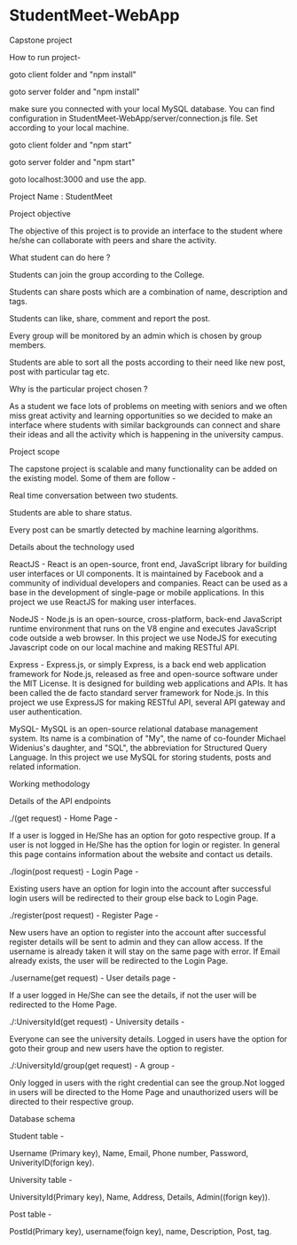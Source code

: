 # StudentMeet-WebApp
Capstone project

How to run project-

goto client folder and "npm install"

goto server folder and "npm install"

make sure you connected with your local MySQL database. You can find configuration in StudentMeet-WebApp/server/connection.js file. Set according to your local machine.

goto client folder and "npm start"

goto server folder and "npm start"

goto localhost:3000 and use the app.


Project Name : StudentMeet


Project objective

The objective of this project is to provide an interface to the student where he/she can collaborate with peers and share the activity.

What student can do here ?

Students can join the group according to the College.

Students can share posts which are a combination of name, description and tags.

Students can like,  share, comment and report the post.

Every group will be monitored by an admin which is chosen by group members.

Students are able to sort all the posts according to their need like new post, post with particular tag etc. 



Why is the particular project chosen ?


As a student we face lots of problems on meeting with seniors and we often miss great activity and learning opportunities so we decided to make an interface where students with similar backgrounds can connect and share their ideas and all the activity which is happening in the university campus.

Project scope

The capstone project is scalable and many functionality can be added on the existing model. Some of them are follow - 

Real time conversation between two students.

Students are able to share status.

Every post can be smartly detected by machine learning algorithms.



Details about the technology used


ReactJS - React is an open-source, front end, JavaScript library for building user interfaces or UI components. It is maintained by Facebook and a community of individual developers and companies. React can be used as a base in the development of single-page or mobile applications.
In this project we use ReactJS for making user interfaces.


NodeJS - Node.js is an open-source, cross-platform, back-end JavaScript runtime environment that runs on the V8 engine and executes JavaScript code outside a web browser.
In this project we use NodeJS for executing Javascript code on our local machine and making RESTful API.


Express - Express.js, or simply Express, is a back end web application framework for Node.js, released as free and open-source software under the MIT License. It is designed for building web applications and APIs. It has been called the de facto standard server framework for Node.js.
In this project we use ExpressJS for making RESTful API, several API gateway and user authentication.


MySQL- MySQL is an open-source relational database management system. Its name is a combination of "My", the name of co-founder Michael Widenius's daughter, and "SQL", the abbreviation for Structured Query Language.
In this project we use MySQL for storing students, posts  and related information.


Working methodology

Details of the API endpoints

./(get request) - Home Page - 

If a user is logged in He/She has an option for goto respective group.
If a user is not logged in He/She has the option for login or register.
In general this page contains information about the website and contact us details.

./login(post request) - Login Page -

Existing users have an option for login into the account after successful login users will be redirected to their group else back to Login Page.

./register(post request) - Register Page - 

New users have an option to register into the account after successful register details will be sent to admin and they can allow access.
If the username is already taken it will stay on the same page with error.
If Email already exists, the user will be redirected to the Login Page.

./username(get request) - User details page -

If a user logged in He/She can see the details, if not the user will be redirected to the Home Page.

./:UniversityId(get request) - University details - 

Everyone can see the university details. Logged in users have the option for goto their group and new users have the option to register.

./:UniversityId/group(get request) - A group -

Only logged in users with the right credential can see the group.Not logged in users will be directed to the Home Page  and unauthorized  users will be directed to their respective group.

Database schema

Student table - 

Username (Primary key), Name, Email, Phone number, Password, UniverityID(forign key).

University table - 

UniversityId(Primary key), Name, Address, Details, Admin((forign key)).

Post table - 

PostId(Primary key), username(foign key), name, Description, Post, tag.

